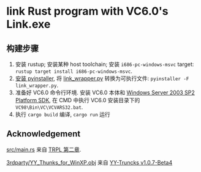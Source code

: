 # link Rust program with VC6.0's Link.exe

## 构建步骤

1. 安装 rustup; 安装某种 host toolchain; 安装 `i686-pc-windows-msvc` target: `rustup target install i686-pc-windows-msvc`.
2. [安装 pyinstaller](https://pyinstaller.org/en/stable/installation.html), 将 [link_wrapper.py](link_wrapper.py) 转换为可执行文件: `pyinstaller -F link_wrapper.py`.
3. 准备好 VC6.0 命令行环境. 安装 VC6.0 本体和 [Windows Server 2003 SP2 Platform SDK](https://download.cnet.com/Windows-Server-2003-R2-Platform-SDK-ISO-Download/3000-10248_4-10731094.html), 在 CMD 中执行 VC6.0 安装目录下的 `VC98\Bin\VC\VCVARS32.bat`.
4. 执行 `cargo build` 编译, `cargo run` 运行

## Acknowledgement

[src/main.rs](src/main.rs) 来自 [TRPL 第二章](https://doc.rust-lang.org/book/ch02-00-guessing-game-tutorial.html).

[3rdparty/YY_Thunks_for_WinXP.obj](3rdparty/YY_Thunks_for_WinXP.obj) 来自 [YY-Truncks v1.0.7-Beta4](https://github.com/Chuyu-Team/YY-Thunks/releases/tag/v1.0.7-Beta4)
